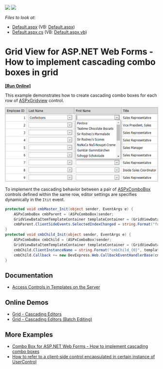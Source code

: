 <!-- default badges list -->
[![](https://img.shields.io/badge/Open_in_DevExpress_Support_Center-FF7200?style=flat-square&logo=DevExpress&logoColor=white)](https://supportcenter.devexpress.com/ticket/details/E4395)
[![](https://img.shields.io/badge/📖_How_to_use_DevExpress_Examples-e9f6fc?style=flat-square)](https://docs.devexpress.com/GeneralInformation/403183)
<!-- default badges end -->
<!-- default file list -->
*Files to look at*:

* [Default.aspx](./CS/WebSite/Default.aspx) (VB: [Default.aspx](./VB/WebSite/Default.aspx))
* [Default.aspx.cs](./CS/WebSite/Default.aspx.cs) (VB: [Default.aspx.vb](./VB/WebSite/Default.aspx.vb))
<!-- default file list end -->
# Grid View for ASP.NET Web Forms - How to implement cascading combo boxes in grid
<!-- run online -->
**[[Run Online]](https://codecentral.devexpress.com/e4395/)**
<!-- run online end -->

This example demonstrates how to create cascading combo boxes for each row of [ASPxGridview](https://docs.devexpress.com/AspNet/DevExpress.Web.ASPxGridView) control.

![](grid-with-cascading-comboboxes.png)

To implement the cascading behavior between a pair of [ASPxComboBox](https://docs.devexpress.com/AspNet/DevExpress.Web.ASPxComboBox) controls defined within the same row, editor settings are specifies dynamically in the `Itit` event.

```csharp
protected void cmbMaster_Init(object sender, EventArgs e) {
    ASPxComboBox cmbParent = (ASPxComboBox)sender;
    GridViewDataItemTemplateContainer templateContainer = (GridViewDataItemTemplateContainer)cmbParent.NamingContainer;
    cmbParent.ClientSideEvents.SelectedIndexChanged = string.Format("function(s, e) {{ OnSelectedIndexChanged(s, e, {0}); }}", templateContainer.VisibleIndex);
}
protected void cmbChild_Init(object sender, EventArgs e) {
    ASPxComboBox cmbChild = (ASPxComboBox)sender;
    GridViewDataItemTemplateContainer templateContainer = (GridViewDataItemTemplateContainer)cmbChild.NamingContainer;
    cmbChild.ClientInstanceName = string.Format("cmbChild_{0}", templateContainer.VisibleIndex);
    cmbChild.Callback += new DevExpress.Web.CallbackEventHandlerBase(cmbChild_Callback);
}
```

## Documentation

* [Access Controls in Templates on the Server](https://docs.devexpress.com/AspNet/403575/common-concepts/access-controls-in-templates-on-the-server)

## Online Demos

* [Grid - Cascading Editors](https://demos.devexpress.com/ASPxGridViewDemos/GridEditing/CascadingComboBoxes.aspx)
* [Grid - Cascading Editors (Batch Editing)](https://demos.devexpress.com/ASPxGridViewDemos/GridEditing/CascadingComboBoxesBatch.aspx)

## More Examples

* [Combo Box for ASP.NET Web Forms - How to implement cascading combo boxes](https://github.com/DevExpress-Examples/asp-net-web-forms-cascading-comboboxes)
* [How to refer to a client-side control encapsulated in certain instance of UserControl](https://github.com/DevExpress-Examples/how-to-refer-to-a-client-side-control-encapsulated-in-certain-instance-of-usercontrol-e2102)
